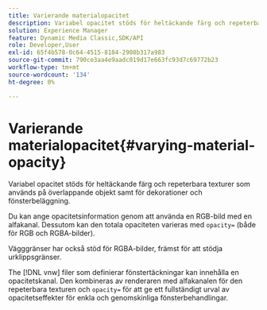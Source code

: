 ```yaml
---
title: Varierande materialopacitet
description: Variabel opacitet stöds för heltäckande färg och repeterbara texturer som används på överlappande objekt samt för dekorationer och fönsterbeläggning.
solution: Experience Manager
feature: Dynamic Media Classic,SDK/API
role: Developer,User
exl-id: 65f4b578-0c64-4515-8184-2908b317a983
source-git-commit: 790ce3aa4e9aadc019d17e663fc93d7c69772b23
workflow-type: tm+mt
source-wordcount: '134'
ht-degree: 0%

---
```


# Varierande materialopacitet{#varying-material-opacity}

Variabel opacitet stöds för heltäckande färg och repeterbara texturer som används på överlappande objekt samt för dekorationer och fönsterbeläggning.

Du kan ange opacitetsinformation genom att använda en RGB-bild med en alfakanal. Dessutom kan den totala opaciteten varieras med `opacity=` (både för RGB och RGBA-bilder).

Vägggränser har också stöd för RGBA-bilder, främst för att stödja urklippsgränser.

The [!DNL vnw] filer som definierar fönstertäckningar kan innehålla en opacitetskanal. Den kombineras av renderaren med alfakanalen för den repeterbara texturen och `opacity=` för att ge ett fullständigt urval av opacitetseffekter för enkla och genomskinliga fönsterbehandlingar.
